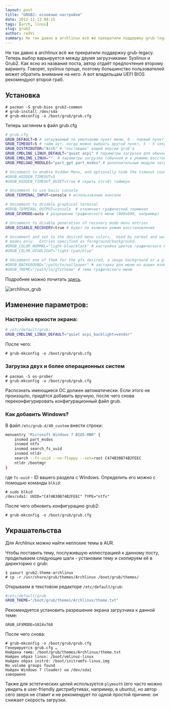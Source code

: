 ```yaml
---
layout: post
title: "GRUB2: основные настройки"
date: 2012-11-13 08:15
tags: [arch, linux]
slug: grub2
author: redVi
summary: Не так давно в archlinux всё же прекратили поддержку grub-legacy. Теперь выбор варьируется между двумя загрузчиками.
---
```


Не так давно в archlinux всё же прекратили поддержку grub-legacy. Теперь выбор варьируется между двумя загрузчиками: Syslinux и Grub2. Как ясно из названия поста, автор отдаёт предпочтение второму варианту. Говорят, syslinux проще, поэтому большинство пользователей может обратить внимание на него.  А вот владельцам UEFI BIOS рекомендуют второй граб.


## Установка

```console
# pacman -S grub-bios grub2-common
# grub-install /dev/sda
# grub-mkconfig -o /boot/grub/grub.cfg
```

Теперь заглянем в файл grub.cfg

```sh
# grub.cfg
GRUB_DEFAULT=0 # загружаемый по умолчанию пункт меню, 0 - первый пункт
GRUB_TIMEOUT=5 # тайм аут, когда можно выбрать другой пункт, 5 - 5 секунд
GRUB_DISTRIBUTOR="Arch" # "поставщик" вашей версии grub'а
GRUB_CMDLINE_LINUX_DEFAULT="quiet acpi" # параметры загрузки для обычной загрузки
GRUB_CMDLINE_LINUX=""  # параметры загрузки (обычной и в режиме восстановления)
GRUB_PRELOAD_MODULES="part_gpt part_msdos" # дополнительные модули загрузки

# Uncomment to enable Hidden Menu, and optionally hide the timeout count
#GRUB_HIDDEN_TIMEOUT=5
#GRUB_HIDDEN_TIMEOUT_QUIET=true # скрыть отсчёт таймера

# Uncomment to use basic console
GRUB_TERMINAL_INPUT=console # использование консоли

# Uncomment to disable graphical terminal
#GRUB_TERMINAL_OUTPUT=console  # отключает графический терминал
GRUB_GFXMODE=auto # разрешение графического меню (800х600, например)

# Uncomment to disable generation of recovery mode menu entries
GRUB_DISABLE_RECOVERY=true # будет ли включен режим восстановления

# Uncomment and set to the desired menu colors.  Used by normal and wallpaper
# modes only.  Entries specified as foreground/background.
#GRUB_COLOR_NORMAL="light-blue/black" # настройка цветов графического меню
#GRUB_COLOR_HIGHLIGHT="light-cyan/blue"

# Uncomment one of them for the gfx desired, a image background or a gfxtheme
#GRUB_BACKGROUND="/path/to/wallpaper" # заставка для меню из ваших изображений
#GRUB_THEME="/path/to/gfxtheme" # тема графического меню
```

Подробнее можно почитать [здесь](http://ru.wikibooks.org/wiki/Grub_2).

![archlinux_grub](http://3.bp.blogspot.com/-_zu4gaDD3Zg/UHANztmprSI/AAAAAAAABwI/IyoemkBRr4A/s1600/Archl_Grub2.png "archlinux_grub")

## Изменение параметров:

### Настройка яркости экрана:

```sh
# /etc/default/grub:
GRUB_CMDLINE_LINUX_DEFAULT="quiet acpi_backlight=vendor"
```

После чего:

```console
# grub-mkconfig -o /boot/grub/grub.cfg
```

### Загрузка двух и более операционных систем

```console
# pacman -S os-prober
# grub-mkconfig -o /boot/grub/grub.cfg
```

Распознать имеющиеся ОС должен автоматически. Если этого не произошло, придётся
добавить вручную, после чего снова переконфигурировать конфигурационный файл
grub.

### Как добавить Windows?

В файл `/etc/grub.d/40_custom` внести строки:

```sh
menuentry "Microsoft Windows 7 BIOS-MBR" {
    insmod part_msdos
    insmod ntfs
    insmod search_fs_uuid
    insmod ntldr
    search --fs-uuid --no-floppy --set=root C474B30B74B2FEEC
    ntldr /bootmgr
}
```

где `fs-uuid` - ID вашего раздела с Windows. Определить его можно с помощью команды `blkid`:

```console
# sudo blkid
/dev/sda1: UUID="C474B30B74B2FEEC" TYPE="ntfs"
```

После чего обновить конфигурацию grub2:

```console
# grub-mkconfig -o /boot/grub/grub.cfg
```

## Украшательства

Для Archlinux можно найти неплохие темы в AUR.

Чтобы поставить тему, послужившую иллюстрацией к данному посту, проделываем следующие шаги - установим тему и скопируем её в директорию с grub:

```console
$ yaourt grub2-theme-archlinux
# cp -r /usr/share/grub/themes/Archlinux /boot/grub/themes/
```

Открываем в текстовом редакторе `/etc/default/grub`:

```sh
#/etc/default/grub
GRUB_THEME="/boot/grub/themes/Archlinux/theme.txt"
```

Рекомендуется установить разрешение экрана загрузчика к данной теме:

```
GRUB_GFXMODE=1024x768
```

После чего снова:

```console
# grub-mkconfig -o /boot/grub/grub.cfg
Генерируется grub.cfg …
Найдена тема: /boot/grub/themes/Archlinux/theme.txt
Найден образ linux: /boot/vmlinuz-linux
Найден образ initrd: /boot/initramfs-linux.img
No volume groups found
Найден Windows 7 (loader) на /dev/sda1
завершено
```

Также для эстетических целей используется `plymouth` (его часто можно увидеть в user-friendly дистрибутивах, например, в ubuntu), но автор сего зверя не ставит и не рекомендует по одной простой причине: он снижает скорость загрузки.
